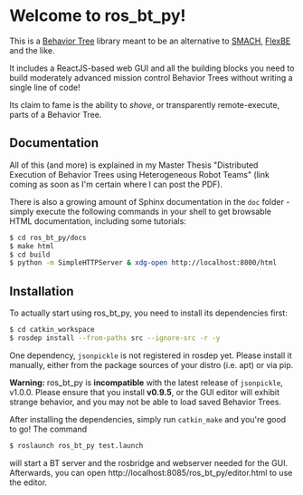 # Welcome to ros_bt_py!

This is a [Behavior
Tree](https://en.wikipedia.org/wiki/Behavior_tree_(artificial_intelligence,_robotics_and_control))
library meant to be an alternative to
[SMACH](http://wiki.ros.org/smach),
[FlexBE](http://wiki.ros.org/flexbe) and the like.

It includes a ReactJS-based web GUI and all the building blocks you
need to build moderately advanced mission control Behavior Trees
without writing a single line of code!

Its claim to fame is the ability to *shove*, or transparently
remote-execute, parts of a Behavior Tree.

## Documentation

All of this (and more) is explained in my Master Thesis "Distributed
Execution of Behavior Trees using Heterogeneous Robot Teams" (link
coming as soon as I'm certain where I can post the PDF).

There is also a growing amount of Sphinx documentation in the `doc`
folder - simply execute the following commands in your shell to get
browsable HTML documentation, including some tutorials:

```bash
$ cd ros_bt_py/docs
$ make html
$ cd build
$ python -m SimpleHTTPServer & xdg-open http://localhost:8000/html
```

## Installation

To actually start using ros_bt_py, you need to install its dependencies first:

```bash
$ cd catkin_workspace
$ rosdep install --from-paths src --ignore-src -r -y
```

One dependency, `jsonpickle` is not registered in rosdep yet. Please
install it manually, either from the package sources of your distro
(i.e. apt) or via pip.

**Warning:** ros_bt_py is **incompatible** with the latest release of
`jsonpickle`, v1.0.0. Please ensure that you install **v0.9.5**, or
the GUI editor will exhibit strange behavior, and you may not be able
to load saved Behavior Trees.

After installing the dependencies, simply run `catkin_make` and you're
good to go! The command

```bash
$ roslaunch ros_bt_py test.launch
```

will start a BT server and the rosbridge and webserver needed for the
GUI. Afterwards, you can open
http://localhost:8085/ros_bt_py/editor.html to use the editor.